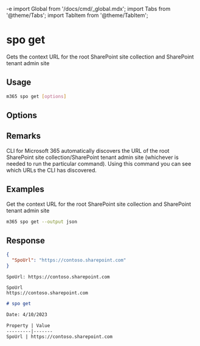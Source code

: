-e <!-- DISCLAIMER: All secrets, passwords, and sensitive values in this document are examples only and not real credentials. -->
import Global from '/docs/cmd/_global.mdx';
import Tabs from '@theme/Tabs';
import TabItem from '@theme/TabItem';

# spo get

Gets the context URL for the root SharePoint site collection and SharePoint tenant admin site

## Usage

```sh
m365 spo get [options]
```

## Options

<Global />

## Remarks

CLI for Microsoft 365 automatically discovers the URL of the root SharePoint site collection/SharePoint tenant admin site (whichever is needed to run the particular command). Using this command you can see which URLs the CLI has discovered.

## Examples

Get the context URL for the root SharePoint site collection and SharePoint tenant admin site

```sh
m365 spo get --output json
```

## Response

<Tabs>
  <TabItem value="JSON">

  ```json
  {
    "SpoUrl": "https://contoso.sharepoint.com"
  }
  ```

  </TabItem>
  <TabItem value="Text">

  ```text
  SpoUrl: https://contoso.sharepoint.com
  ```

  </TabItem>
  <TabItem value="CSV">

  ```csv
  SpoUrl
  https://contoso.sharepoint.com
  ```

  </TabItem>
  <TabItem value="Markdown">

  ```md
  # spo get 

  Date: 4/10/2023

  Property | Value
  ---------|-------
  SpoUrl | https://contoso.sharepoint.com
  ```

  </TabItem>
</Tabs>
